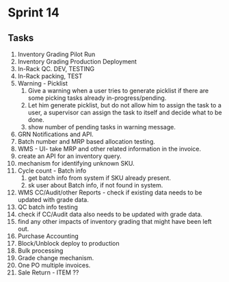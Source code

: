 # Sprint 14
## Tasks
1. Inventory Grading Pilot Run
2. Inventory Grading Production Deployment
3. In-Rack QC. DEV, TESTING
4. In-Rack packing, TEST
5. Warning - Picklist
	1. Give a warning when a user tries to generate picklist if there are some picking tasks already in-progress/pending. 
	2. Let him generate picklist, but do not allow him to assign the task to a user, a supervisor can assign the task to itself and decide what to be done.
	3. show number of pending tasks in warning message.
6. GRN Notifications and API.
7. Batch number and MRP based allocation testing.
8. WMS - UI- take MRP and other related information in the invoice.
9. create an API for an inventory query.
10. mechanism for identifying unknown SKU.
11. Cycle count - Batch info
	1. get batch info from system if SKU already present.
	2. sk user about Batch info, if not found in system.
12. WMS CC/Audit/other  Reports - check if existing data needs to be updated with grade data.
13. QC batch info testing
14. check if CC/Audit data also needs to be updated with grade data.
15. find any other impacts of inventory grading that might have been left out.
16. Purchase Accounting
17. Block/Unblock deploy to production
18. Bulk processing
19. Grade change mechanism.
20. One PO multiple invoices.
21. Sale Return - ITEM ??
 

<!--stackedit_data:
eyJoaXN0b3J5IjpbMjAxMjcxOTA5LDE5MjY3ODI0MDQsLTE5Mz
k2NTQyOTYsLTc2OTMyMzQ2MCwtMjA4ODc0NjYxMl19
-->